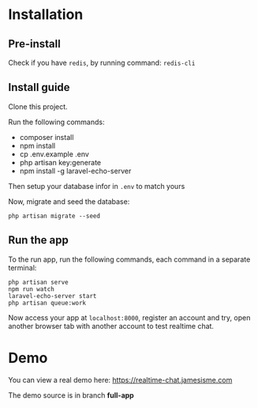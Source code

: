 # Installation
## Pre-install
Check if you have `redis`, by running command: `redis-cli`
## Install guide
Clone this project.

Run the following commands:
- composer install
- npm install
- cp .env.example .env
- php artisan key:generate
- npm install -g laravel-echo-server

Then setup your database infor in `.env` to match yours

Now, migrate and seed the database:
```
php artisan migrate --seed
```
## Run the app
To the run app, run the following commands, each command in a separate terminal:
```
php artisan serve
npm run watch
laravel-echo-server start
php artisan queue:work
```

Now access your app at `localhost:8000`, register an account and try, open another browser tab with another account to test realtime chat.

# Demo
You can view a real demo here: https://realtime-chat.jamesisme.com

The demo source is in branch **full-app**
